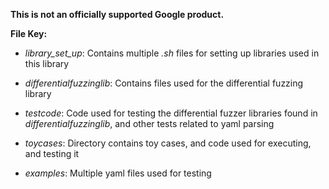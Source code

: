 **This is not an officially supported Google product.**

**File Key:**

- *library_set_up*:
Contains multiple *.sh* files for setting up libraries used in this library

- *differentialfuzzinglib*:
Contains files used for the differential fuzzing library

- *testcode*:
Code used for testing the differential fuzzer libraries found in *differentialfuzzinglib*,
and other tests related to yaml parsing

- *toycases*:
Directory contains toy cases, and code used for executing, and testing it

- *examples*:
Multiple yaml files used for testing 